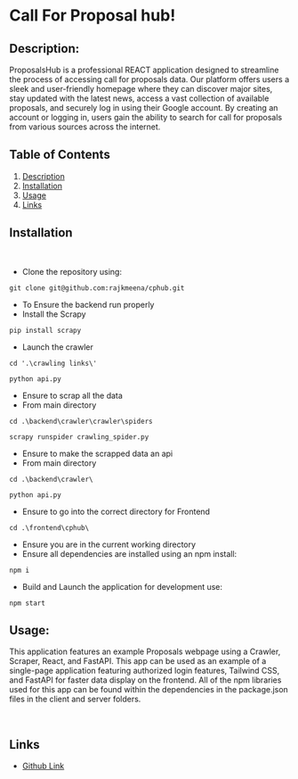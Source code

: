 # Call For Proposal hub!

## Description:

ProposalsHub is a professional REACT application designed to streamline the process of accessing call for proposals data. Our platform offers users a sleek and user-friendly homepage where they can discover major sites, stay updated with the latest news, access a vast collection of available proposals, and securely log in using their Google account. By creating an account or logging in, users gain the ability to search for call for proposals from various sources across the internet.

## Table of Contents

1. [ Description ](#description)
2. [ Installation ](#installation)
3. [ Usage ](#usage)
4. [ Links ](#links)

## Installation
<br>

- Clone the repository using:

```
git clone git@github.com:rajkmeena/cphub.git
```

- To Ensure the backend run properly
- Install the Scrapy

```
pip install scrapy
```

- Launch the crawler 

```
cd '.\crawling links\'
```
```
python api.py
```

- Ensure to scrap all the data
- From main directory

```
cd .\backend\crawler\crawler\spiders
```
```
scrapy runspider crawling_spider.py
```

- Ensure to make the scrapped data an api
- From main directory

```
cd .\backend\crawler\  
```
```
python api.py
```

- Ensure to go into the correct directory for Frontend

```
cd .\frontend\cphub\
```


- Ensure you are in the current working directory
- Ensure all dependencies are installed using an npm install:

```
npm i
```

- Build and Launch the application for development use:

```
npm start
```

## Usage:

This application features an example Proposals webpage using a Crawler, Scraper, React, and FastAPI. This app can be used as an example of a single-page application featuring authorized login features, Tailwind CSS, and FastAPI for faster data display on the frontend. All of the npm libraries used for this app can be found within the dependencies in the package.json files in the client and server folders.


<br>

## Links

- [Github Link](https://github.com/rajkmeena/cphub.git)